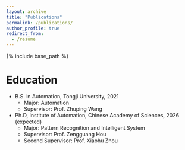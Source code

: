 ```yaml
---
layout: archive
title: "Publications"
permalink: /publications/
author_profile: true
redirect_from:
  - /resume
---
```

{% include base_path %}

Education
======
* B.S. in Automation, Tongji University, 2021
  * Major: Automation
  * Supervisor: Prof. Zhuping Wang
* Ph.D, Institute of Automation, Chinese Academy of Sciences, 2026 (expected)
  * Major: Pattern Recognition and Intelligent System   
  * Supervisor: Prof. Zengguang Hou
  * Second Supervisor: Prof. Xiaohu Zhou
